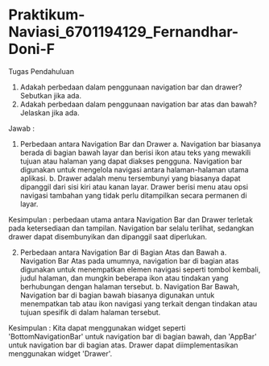 # Praktikum-Naviasi_6701194129_Fernandhar-Doni-F

Tugas Pendahuluan
1. Adakah perbedaan dalam penggunaan navigation bar dan drawer? Sebutkan 
jika ada.
2. Adakah perbedaan dalam penggunaan navigation bar atas dan bawah? 
Jelaskan jika ada.

Jawab :
1. Perbedaan antara Navigation Bar dan Drawer
   a. Navigation bar biasanya berada di bagian bawah layar dan berisi ikon atau teks yang mewakili tujuan atau halaman yang dapat diakses pengguna. Navigation bar digunakan untuk mengelola navigasi antara halaman-halaman utama aplikasi.
   b.  Drawer adalah menu tersembunyi yang biasanya dapat dipanggil dari sisi kiri atau kanan layar. Drawer berisi menu atau opsi navigasi tambahan yang tidak perlu ditampilkan secara permanen di layar.

Kesimpulan : perbedaan utama antara Navigation Bar dan Drawer terletak pada ketersediaan dan tampilan. Navigation bar selalu terlihat, sedangkan drawer dapat disembunyikan dan dipanggil saat diperlukan.


2. Perbedaan antara Navigation Bar di Bagian Atas dan Bawah
   a. Navigation Bar Atas pada umumnya, navigation bar di bagian atas digunakan untuk menempatkan elemen navigasi seperti tombol kembali, judul halaman, dan mungkin beberapa ikon atau tindakan yang berhubungan dengan halaman tersebut.
   b. Navigation Bar Bawah, Navigation bar di bagian bawah biasanya digunakan untuk menempatkan tab atau ikon navigasi yang terkait dengan tindakan atau tujuan spesifik di dalam halaman tersebut.

Kesimpulan : Kita dapat menggunakan widget seperti 'BottomNavigationBar' untuk navigation bar di bagian bawah, dan 'AppBar' untuk navigation bar di bagian atas. Drawer dapat diimplementasikan menggunakan widget 'Drawer'.





